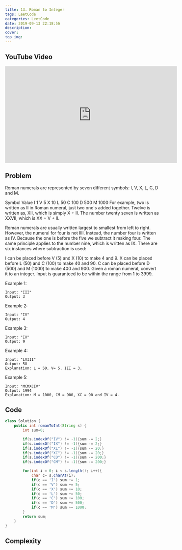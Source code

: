 ```yaml
---
title: 13. Roman to Integer
tags: LeetCode
categories: LeetCode
date: 2019-09-13 22:18:56
description:
cover:
top_img:
---
```

## YouTube Video
<iframe width="560" height="315" src="https://www.youtube.com/embed/BDpP3Y2si7w" frameborder="0" allow="accelerometer; autoplay; encrypted-media; gyroscope; picture-in-picture" allowfullscreen></iframe>

## Problem
Roman numerals are represented by seven different symbols: I, V, X, L, C, D and M.

Symbol       Value
I             1
V             5
X             10
L             50
C             100
D             500
M             1000
For example, two is written as II in Roman numeral, just two one's added together. Twelve is written as, XII, which is simply X + II. The number twenty seven is written as XXVII, which is XX + V + II.

Roman numerals are usually written largest to smallest from left to right. However, the numeral for four is not IIII. Instead, the number four is written as IV. Because the one is before the five we subtract it making four. The same principle applies to the number nine, which is written as IX. There are six instances where subtraction is used:

I can be placed before V (5) and X (10) to make 4 and 9. 
X can be placed before L (50) and C (100) to make 40 and 90. 
C can be placed before D (500) and M (1000) to make 400 and 900.
Given a roman numeral, convert it to an integer. Input is guaranteed to be within the range from 1 to 3999.

Example 1:
```
Input: "III"
Output: 3
```
Example 2:
```
Input: "IV"
Output: 4
```
Example 3:
```
Input: "IX"
Output: 9
```
Example 4:
```
Input: "LVIII"
Output: 58
Explanation: L = 50, V= 5, III = 3.
```
Example 5:
```
Input: "MCMXCIV"
Output: 1994
Explanation: M = 1000, CM = 900, XC = 90 and IV = 4.
```

## Code
```java
class Solution {
    public int romanToInt(String s) {
        int sum=0;

        if(s.indexOf("IV") != -1){sum -= 2;} 	 	       
        if(s.indexOf("IX") != -1){sum -= 2;}	
        if(s.indexOf("XL") != -1){sum -= 20;}	 	
        if(s.indexOf("XC") != -1){sum -= 20;} 	
        if(s.indexOf("CD") != -1){sum -= 200;}
        if(s.indexOf("CM") != -1){sum -= 200;}

        for(int i = 0; i < s.length(); i++){
            char c= s.charAt(i);
            if(c == 'I') sum += 1;
            if(c == 'V') sum += 5;
            if(c == 'X') sum += 10;
            if(c == 'L') sum += 50;
            if(c == 'C') sum += 100;
            if(c == 'D') sum += 500;
            if(c == 'M') sum += 1000;
        }
        return sum;
    }
}
```

## Complexity
